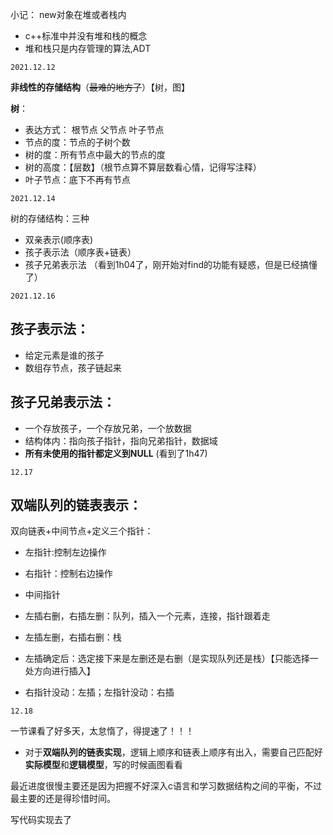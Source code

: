 小记：
new对象在堆或者栈内
- c++标准中并没有堆和栈的概念
- 堆和栈只是内存管理的算法,ADT

```
2021.12.12
```

**非线性的存储结构**（~~最难的地方了~~）【树，图】

**树**：

- 表达方式： 根节点 父节点 叶子节点
- 节点的度：节点的子树个数
- 树的度：所有节点中最大的节点的度
- 树的高度：【层数】（根节点算不算层数看心情，记得写注释）
- 叶子节点：底下不再有节点

```
2021.12.14
```

树的存储结构：三种
- 双亲表示(顺序表)
- 孩子表示法（顺序表+链表）
- 孩子兄弟表示法
（看到1h04了，刚开始对find的功能有疑惑，但是已经搞懂了）

```
2021.12.16
```

## 孩子表示法：
- 给定元素是谁的孩子
- 数组存节点，孩子链起来

## 孩子兄弟表示法：
-  一个存放孩子，一个存放兄弟，一个放数据
-  结构体内：指向孩子指针，指向兄弟指针，数据域
-  **所有未使用的指针都定义到NULL**
(看到了1h47)

```
12.17
```

## 双端队列的链表表示：
双向链表+中间节点+定义三个指针：
- 左指针:控制左边操作
- 右指针：控制右边操作
- 中间指针

- 左插右删，右插左删：队列，插入一个元素，连接，指针跟着走
- 左插左删，右插右删：栈 

- 左插确定后：选定接下来是左删还是右删（是实现队列还是栈）【只能选择一处方向进行插入】

- 右指针没动：左插；左指针没动：右插

```
12.18
```

一节课看了好多天，太怠惰了，得提速了！！！

- 对于**双端队列的链表实现**，逻辑上顺序和链表上顺序有出入，需要自己匹配好**实际模型**和**逻辑模型**，写的时候画图看看

最近进度很慢主要还是因为把握不好深入c语言和学习数据结构之间的平衡，不过最主要的还是得珍惜时间。

写代码实现去了